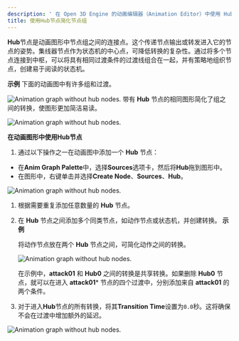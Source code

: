 ```yaml
---
description: ' 在 Open 3D Engine 的动画编辑器（Animation Editor）中使用 Hub 节点可简化动画图形中节点组之间的转换。 '
title: 使用Hub节点简化节点组
---
```


**Hub**节点是动画图形中节点组之间的连接点。这个传递节点输出或转发进入它的节点的姿势。集线器节点作为状态机的中心点，可降低转换的复杂性。通过将多个节点连接到中枢，可以将具有相同过渡条件的过渡线组合在一起，并有策略地组织节点，创建易于阅读的状态机。

**示例**
下面的动画图中有许多组和过渡。

![Animation graph without hub nodes.](/images/user-guide/actor-animation/animation-editor-using-hub-nodes-nohubgraph.png)
带有 **Hub** 节点的相同图形简化了组之间的转换，使图形更加简洁易读。

![Animation graph without hub nodes.](/images/user-guide/actor-animation/animation-editor-using-hub-nodes-graphwithhubs.png)

**在动画图形中使用Hub节点**

1. 通过以下操作之一在动画图中添加一个 **Hub** 节点：
  + 在**Anim Graph Palette**中，选择**Sources**选项卡，然后将**Hub**拖到图形中。
  + 在图形中，右键单击并选择**Create Node**、**Sources**、**Hub**。

   ![Animation graph without hub nodes.](/images/user-guide/actor-animation/animation-editor-using-hub-nodes-palette.png)

1. 根据需要重复添加任意数量的 **Hub** 节点。

1. 在 **Hub** 节点之间添加多个同类节点，如动作节点或状态机，并创建转换。
**示例**

   将动作节点放在两个 **Hub** 节点之间，可简化动作之间的转换。

   ![Animation graph without hub nodes.](/images/user-guide/actor-animation/animation-editor-using-hub-nodes-example.png)

   在示例中，**attack01** 和 **Hub0** 之间的转换是共享转换。如果删除 **Hub0** 节点，就可以在进入 **attack01**\* 节点的四个过渡中，分别添加来自 **attack01** 的两个条件。

1. 对于进入**Hub**节点的所有转换，将其**Transition Time**设置为`0.0`秒。这将确保不会在过渡中增加额外的延迟。

![Animation graph without hub nodes.](/images/user-guide/actor-animation/animation-editor-using-hub-nodes-transitiontime.png)
